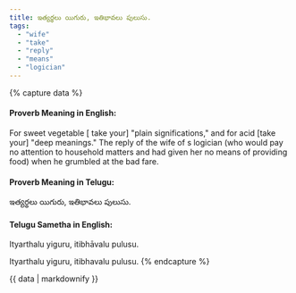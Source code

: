 ```yaml
---
title: ఇత్యర్థలు యిగురు, ఇతిభావలు పులుసు.
tags:
  - "wife"
  - "take"
  - "reply"
  - "means"
  - "logician"
---
```


{% capture data %}
#### Proverb Meaning in English:
For sweet vegetable [ take your] "plain significations," and for acid [take your] "deep meanings."
The reply of the wife of s logician (who would pay no attention to household matters and had given her no means of providing food) when he grumbled at the bad fare.

#### Proverb Meaning in Telugu:
ఇత్యర్థలు యిగురు, ఇతిభావలు పులుసు.

#### Telugu Sametha in English:
Ityarthalu yiguru, itibhāvalu pulusu.

Ityarthalu yiguru, itibhavalu pulusu.
{% endcapture %}

{{ data | markdownify }}

